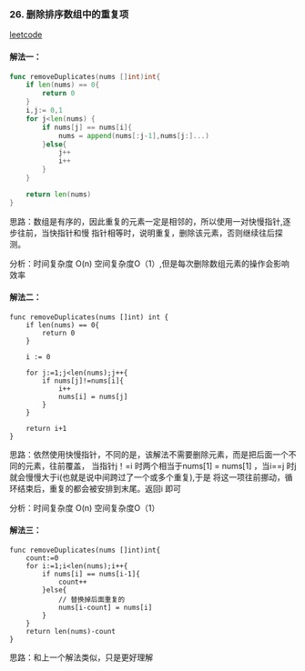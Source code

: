 ### 26. 删除排序数组中的重复项 


[leetcode](https://leetcode-cn.com/problems/remove-duplicates-from-sorted-array/)

#### 解法一：

```go
func removeDuplicates(nums []int)int{
	if len(nums) == 0{
		return 0
	}
	i,j:= 0,1
	for j<len(nums) {
		if nums[j] == nums[i]{
			nums = append(nums[:j-1],nums[j:]...)
		}else{
			j++
			i++
		}
	}

	return len(nums)
}

```

思路：数组是有序的，因此重复的元素一定是相邻的，所以使用一对快慢指针,逐步往前，当快指针和慢
指针相等时，说明重复，删除该元素，否则继续往后探测。

分析：时间复杂度 O(n) 空间复杂度O（1）,但是每次删除数组元素的操作会影响效率

#### 解法二：
```
func removeDuplicates(nums []int) int {
	if len(nums) == 0{
		return 0
	}

	i := 0

	for j:=1;j<len(nums);j++{
		if nums[j]!=nums[i]{
			i++
			nums[i] = nums[j]
		}
	}

	return i+1
}

```

思路：依然使用快慢指针，不同的是，该解法不需要删除元素，而是把后面一个不同的元素，往前覆盖，
当指针j！=i 时两个相当于nums[1] = nums[1] ，当i==j 时j就会慢慢大于i(也就是说中间跨过了一个或多个重复),于是
将这一项往前挪动，循环结束后，重复的都会被安排到末尾。返回i 即可

分析：时间复杂度 O(n) 空间复杂度O（1）


#### 解法三：
```
func removeDuplicates(nums []int)int{
	count:=0
	for i:=1;i<len(nums);i++{
		if nums[i] == nums[i-1]{
			count++
		}else{
			// 替换掉后面重复的
			nums[i-count] = nums[i]
		}
	}
	return len(nums)-count
}

```

思路：和上一个解法类似，只是更好理解